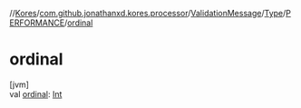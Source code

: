//[Kores](../../../../../index.md)/[com.github.jonathanxd.kores.processor](../../../index.md)/[ValidationMessage](../../index.md)/[Type](../index.md)/[PERFORMANCE](index.md)/[ordinal](ordinal.md)

# ordinal

[jvm]\
val [ordinal](ordinal.md): [Int](https://kotlinlang.org/api/latest/jvm/stdlib/kotlin/-int/index.html)
